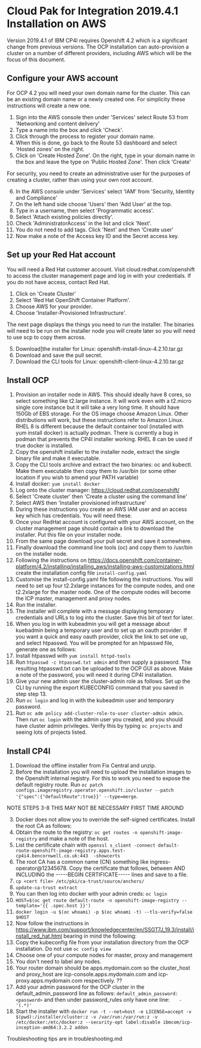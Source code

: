 # Cloud Pak for Integration 2019.4.1 Installation on AWS

Version 2019.4.1 of IBM CP4I requires Openshift 4.2 which is a significant change from previous versions.  The OCP installation can auto-provision a cluster on a number of different providers, including AWS which will be the focus of this document.

## Configure your AWS account

For OCP 4.2 you will need your own domain name for the cluster.  This can be an existing domain name or a newly created one.  For simplicity these instructions will create a new one.

1. Sign into the AWS console then under 'Services' select Route 53 from 'Networking and content delivery'
2. Type a name into the box and click 'Check'.
3. Click through the process to register your domain name.
4. When this is done, go back to the Route 53 dashboard and select 'Hosted zones' on the right.
5. Click on 'Create Hosted Zone'.  On the right, type in your domain name in the box and leave the type on 'Public Hosted Zone'.  Then click 'Create'

For security, you need to create an administrative user for the purposes of creating a cluster, rather than using your own root account.

6. In the AWS console under 'Services' select 'IAM' from 'Security, Identity and Compliance'
7. On the left hand side choose 'Users' then 'Add User' at the top.
8. Type in a username, then select 'Programmatic access'.
9. Select 'Attach existing policies directly'.
10. Check 'AdministratorAccess' in the list and click 'Next'.
11. You do not need to add tags.  Click 'Next' and then 'Create user'
12. Now make a note of the Access key ID and the Secret access key.

## Set up your Red Hat account

You will need a Red Hat customer account.  Visit cloud.redhat.com/openshift to access the cluster management page and log in with your credentials.  If you do not have access, contact Red Hat. 

1. Click on 'Create Cluster'
2. Select 'Red Hat OpenShift Container Platform'.
3. Choose AWS for your provider.
4. Choose 'Installer-Provisioned Infrastructure'.

The next page displays the things you need to run the installer.  The binaries will need to be run on the installer node you will create later so you will need to use scp to copy them across.

5. Download]the installer for Linux: 	openshift-install-linux-4.2.10.tar.gz
6. Download and save the pull secret.
7. Download the CLI tools for Linux: openshift-client-linux-4.2.10.tar.gz

## Install OCP

1. Provision an installer node in AWS.  This should ideally have 8 cores, so select something like t2.large instance.  It will work even with a t2.micro single core instance but it will take a very long time.  It should have 150Gb of EBS storage.  For the OS image choose Amazon Linux.  Other distributions will work, but these instructions refer to Amazon Linux.  RHEL 8 is different because the default container tool (installed with yum install docker) is actually podman.  There is currently a bug in podman that prevents the CP4I installer working. RHEL 8 can be used if true docker is installed.
2. Copy the openshift installer to the installer node, extract the single binary file and make it executable.
3. Copy the CLI tools archive and extract the two binaries: oc and kubectl.  Make them executable then copy them to /usr/bin (or some other location if you wish to amend your PATH variable)
2. Install docker: `yum install docker`
3. Log onto the cluster manager: https://cloud.redhat.com/openshift/
4. Select 'Create cluster' then 'Create a cluster using the command line'
5. Select AWS then 'Installer provisioned infrastructure'
7. During these instructions you create an AWS IAM user and an access key which has credentials.  You will need these.
7. Once your RedHat account is configured with your AWS account, on the cluster management page should contain a link to download the installer.  Put this file on your installer node.
8. From the same page download your pull secret and save it somewhere.
9. Finally download the command line tools (oc) and copy them to /usr/bin on the installer node.
10. Following the instructions on https://docs.openshift.com/container-platform/4.2/installing/installing_aws/installing-aws-customizations.html create the installation config file `install-config.yaml`
11. Customise the install-config.yaml file following the instructions.  You will need to set up four t2.2xlarge instances for the compute nodes, and one t2.2xlarge for the master node.  One of the compute nodes will become the ICP master, management and proxy nodes.
12. Run the installer.
13. The installer will complete with a message displaying temporary credentials and URLs to log into the cluster.  Save this bit of text for later.
14. When you log in with kubeadmin you will get a message about kuebadmin being a temporary user and to set up an oauth provider.  If you want a quick and easy oauth provider, click the link to set one up, and select htpasswd.  You will be prompted for an htpasswd file, generate one as follows:
15. Install htpasswd with `yum install httpd-tools`
16. Run `htpasswd -c htpasswd.txt admin` and then supply a password.  The resulting htpasswd.txt can be uploaded to the OCP GUI as above.  Make a note of the password, you will need it during CP4I installation.
17. Give your new admin user the cluster-admin role as follows.  Set up the CLI by running the export KUBECONFIG command that you saved in step step 13.
18. Run `oc login` and log in with the kubeadmin user and temporary password.
19. Run `oc adm policy add-cluster-role-to-user cluster-admin admin`.  Then run `oc login` with the admin user you created, and you should have cluster admin privileges.  Verify this by typing `oc projects` and seeing lots of projects listed.

## Install CP4I

1. Download the offline installer from Fix Central and unzip.
2. Before the installation you will need to upload the installation images to the Openshift internal registry. For this to work you need to expose the default registry route.  Run `oc patch configs.imageregistry.operator.openshift.io/cluster --patch '{"spec":{"defaultRoute":true}}' --type=merge`.

NOTE STEPS 3-8 THIS MAY NOT BE NECESSARY FIRST TIME AROUND

3. Docker does not allow you to override the self-signed certificates.  Install the root CA as follows:
4. Obtain the route to the registry: `oc get routes -n openshift-image-registry` and make a note of the host.
5. List the certificate chain with `openssl s_client -connect default-route-openshift-image-registry.apps.test-cp4i4.bencornwell.co.uk:443  -showcerts`
6. The root CA has a common name (CN) something like ingress-operator@12345678.  Copy the certificate that follows, between AND INCLUDING the -----BEGIN CERTIFICATE----- lines and save to a file.
7. `cp <cert file> /etc/pki/ca-trust/source/anchors/`
8. `update-ca-trust extract`
9. You can then log into docker with your admin creds: `oc login`
10. `HOST=$(oc get route default-route -n openshift-image-registry --template='{{ .spec.host }}')`
11. `docker login -u $(oc whoami) -p $(oc whoami -t) --tls-verify=false $HOST`
12. Now follow the instructions in https://www.ibm.com/support/knowledgecenter/en/SSGT7J_19.3/install/install_red_hat.html bearing in mind the following:
13. Copy the kubeconfig file from your installation directory from the OCP installation.  Do not use `oc config view`
14. Choose one of your compute nodes for master, proxy and management
15. You don't need to label any nodes.
16. Your router domain should be apps.mydomain.com so the cluster_host and proxy_host are icp-console.apps.mydomain.com and icp-proxy.apps.mydomain.com respectively. ??
17. Add your admin password for the OCP cluster in the default_admin_password line as follows: `default_admin_password: <password>` and then under password_rules only have one line: `   - '(.*)'`
18. Start the installer with `docker run -t --net=host -e LICENSE=accept -v $(pwd):/installer/cluster:z -v /var/run:/var/run:z -v /etc/docker:/etc/docker:z --security-opt label:disable ibmcom/icp-inception-amd64:3.2.2 addon`

Troubleshooting tips are in troubleshooting.md
